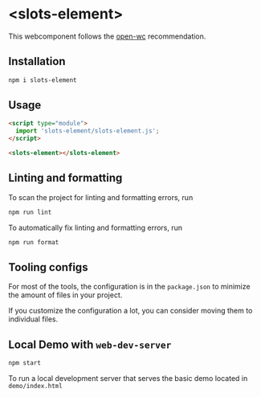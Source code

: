 # \<slots-element>

This webcomponent follows the [open-wc](https://github.com/open-wc/open-wc) recommendation.

## Installation

```bash
npm i slots-element
```

## Usage

```html
<script type="module">
  import 'slots-element/slots-element.js';
</script>

<slots-element></slots-element>
```

## Linting and formatting

To scan the project for linting and formatting errors, run

```bash
npm run lint
```

To automatically fix linting and formatting errors, run

```bash
npm run format
```


## Tooling configs

For most of the tools, the configuration is in the `package.json` to minimize the amount of files in your project.

If you customize the configuration a lot, you can consider moving them to individual files.

## Local Demo with `web-dev-server`

```bash
npm start
```

To run a local development server that serves the basic demo located in `demo/index.html`
